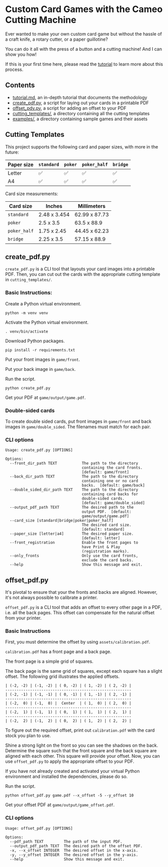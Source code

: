 # Custom Card Games with the Cameo Cutting Machine

Ever wanted to make your own custom card game but without the hassle of a craft knife, a rotary cutter, or a paper guillotine?

You can do it all with the press of a button and a cutting machine! And I can show you how!

If this is your first time here, please read the [tutorial](tutorial.md) to learn more about this process.

## Contents

* [tutorial.md](tutorial.md), an in-depth tutorial that documents the methodology
* [create_pdf.py](#create_pdfpy), a script for laying out your cards in a printable PDF
* [offset_pdy.py](#offset_pdfpy), a script for adding an offset to your PDF
* [cutting_templates/](cutting_templates/), a directory containing all the cutting templates
* [examples/](examples/), a directory containing sample games and their assets

## Cutting Templates

This project supports the following card and paper sizes, with more in the future:

| Paper size | `standard` | `poker` | `poker_half` | `bridge` |
| ---------- | ---------- | ------- | ------------ | -------- |
| Letter     | ✅        | ✅      | ✅          | ✅       | 
| A4         | ✅        | ✅      | ✅          | ✅       |

Card size measurements:

| Card size    | Inches       | Millimeters      | 
| ------------ | ------------ | ---------------- |
| `standard`   | 2.48 x 3.454 | 62.99 x 87.73    |
| `poker`      | 2.5 x 3.5    | 63.5 x 88.9      |
| `poker_half` | 1.75 x 2.45  | 44.45 x 62.23    |
| `bridge`     | 2.25 x 3.5   | 57.15 x 88.9     |

## create_pdf.py
`create_pdf.py` is a CLI tool that layouts your card images into a printable PDF. Then, you can cut out the cards with the appropriate cutting template in `cutting_templates/`.

### Basic Instructions:

Create a Python virtual environment.
```shell
python -m venv venv
```

Activate the Python virtual environment.
```shell
. venv/bin/activate
```

Download Python packages.
```shell
pip install -r requirements.txt
```

Put your front images in `game/front`.

Put your back image in `game/back`.

Run the script.
```shell
python create_pdf.py
```

Get your PDF at `game/output/game.pdf`.

### Double-sided cards

To create double sided cards, put front images in `game/front` and back images in `game/double_sided`. The filenames must match for each pair.

### CLI options

```
Usage: create_pdf.py [OPTIONS]

Options:
  --front_dir_path TEXT           The path to the directory
                                  containing the card fronts.
                                  [default: game/front]
  --back_dir_path TEXT            The path to the directory
                                  containing one or no card
                                  backs.  [default: game/back]
  --double_sided_dir_path TEXT    The path to the directory
                                  containing card backs for
                                  double-sided cards.
                                  [default: game/double_sided]
  --output_pdf_path TEXT          The desired path to the
                                  output PDF.  [default:
                                  game/output/game.pdf]
  --card_size [standard|bridge|poker|poker_half]
                                  The desired card size.
                                  [default: standard]
  --paper_size [letter|a4]        The desired paper size.
                                  [default: letter]
  --front_registration            Enable the front pages to
                                  have Print & Play
                                  (registration marks).
  --only_fronts                   Only use the card fronts,
                                  exclude the card backs.
  --help                          Show this message and exit.
```

## offset_pdf.py

It's pivotal to ensure that your the fronts and backs are aligned. However, it's not always possible to calibrate a printer.

`offset_pdf.py` is a CLI tool that adds an offset to every other page in a PDF, i.e. all the back pages. This offset can compensate for the natural offset from your printer.

### Basic Instructions

First, you must determine the offset by using `assets/calibration.pdf`.

`calibration.pdf` has a front page and a back page.

The front page is a simple grid of squares.

The back page is the same grid of squares, except each square has a slight offset. The following grid illustrates the applied offsets.

```
| (-2, -2) | (-1, -2) | ( 0, -2) | ( 1, -2) | ( 2, -2) |
--------------------------------------------------------
| (-2, -1) | (-1, -1) | ( 0, -1) | ( 1, -1) | ( 2, -1) |
--------------------------------------------------------
| (-2,  0) | (-1,  0) |  Center  | ( 1,  0) | ( 2,  0) |
--------------------------------------------------------
| (-2,  1) | (-1,  1) | ( 0,  1) | ( 1,  1) | ( 2,  1) |
--------------------------------------------------------
| (-2,  2) | (-1,  2) | ( 0,  2) | ( 1,  2) | ( 2,  2) |
```

To figure out the required offset, print out `calibration.pdf` with the card stock you plan to use.

Shine a strong light on the front so you can see the shadows on the back. Determine the square such that the front square and the back square are aligned with each other. This square will provide your offset. Now, you can use `offset_pdf.py` to apply the appropriate offset to your PDF.

If you have not already created and activated your virtual Python environment and installed the dependencies, please do so.

Run the script.
```shell
python offset_pdf.py game.pdf --x_offset -5 --y_offset 10
```

Get your offset PDF at `game/output/game_offset.pdf`.

### CLI options

```
Usage: offset_pdf.py [OPTIONS]

Options:
  --pdf_path TEXT         The path of the input PDF.
  --output_pdf_path TEXT  The desired path of the offset PDF.
  -x, --x_offset INTEGER  The desired offset in the x-axis.
  -y, --y_offset INTEGER  The desired offset in the y-axis.
  --help                  Show this message and exit.
```